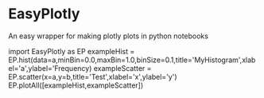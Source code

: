 # EasyPlotly
An easy wrapper for making plotly plots in python notebooks

import EasyPlotly as EP
exampleHist = EP.hist(data=a,minBin=0.0,maxBin=1.0,binSize=0.1,title='MyHistogram',xlabel='a',ylabel='Frequency)
exampleScatter = EP.scatter(x=a,y=b,title='Test',xlabel='x',ylabel='y')
EP.plotAll([exampleHist,exampleScatter])
